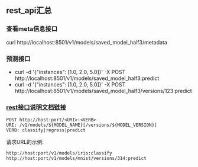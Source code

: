 rest_api汇总
-----------------
### 查看meta信息接口
curl http://localhost:8501/v1/models/saved_model_half3/metadata

### 预测接口
* curl -d '{"instances": [1.0, 2.0, 5.0]}' -X POST http://localhost:8501/v1/models/saved_model_half3:predict
* curl -d '{"instances": [1.0, 2.0, 5.0]}' -X POST http://localhost:8501/v1/models/saved_model_half3/versions/123:predict


### [rest接口说明文档链接](https://www.jianshu.com/p/a9dbf1e63c88?utm_source=oschina-app)
```http request
POST http://host:port/<URI>:<VERB>
URI: /v1/models/${MODEL_NAME}[/versions/${MODEL_VERSION}]
VERB: classify|regress|predict
```
请求URL的示例:
```http request
http://host:port/v1/models/iris:classify
http://host:port/v1/models/mnist/versions/314:predict
```